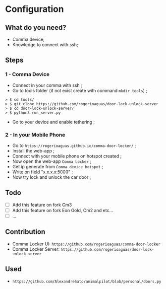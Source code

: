 # Configuration
## What do you need?
- Comma device;
- Knowledge to connect with ssh;

## Steps

### 1 - Comma Device
- Connect in your comma with ssh ;
- Go to tools folder (if not exist create with command `mkdir tools`) ;
``` shell script
> $ cd tools/
> $ git clone https://github.com/rogerioaguas/door-lock-unlock-server
> $ cd door-lock-unlock-server/
> $ python3 run_server.py
```
- Go to your device and enable tethering ;

### 2 - In your Mobile Phone 

- Go to `https://rogerioaguas.github.io/comma-door-locker/` ;
- Install the web-app ;
- Connect with your mobile phone on hotspot created ;
- Now open the web-app `Comma Locker` ;
- Get ip generate from `Comma device hotspot` ;
- Write on field "x.x.x.x:5000" ;
- Now try lock and unlock the car door ; 


## Todo

- [ ] Add this feature on fork Cm3
- [ ] Add this feature on fork Eon Gold, Cm2 and etc...
- [ ] ...

## Contribution

- Comma Locker UI: `https://github.com/rogerioaguas/comma-door-locker`
- Comma Locker Server: `https://github.com/rogerioaguas/door-lock-unlock-server`
 
## Used
 - `https://github.com/AlexandreSato/animalpilot/blob/personal/doors.py`


